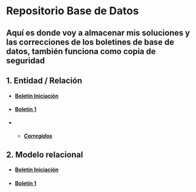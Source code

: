 # Repositorio Base de Datos

## Aquí es donde voy a almacenar mis soluciones y las correcciones de los boletines de base de datos, también funciona como copia de seguridad

## 1. Entidad / Relación

- #### [Boletín Iniciación](https://github.com/sbFranj/BBDD/tree/main/Boletines/Boletin%20Iniciacion)

- #### [Boletín 1](https://github.com/sbFranj/BBDD/tree/main/Boletines/Boletin%201)

- - ##### [Corregidos](https://github.com/sbFranj/BBDD/tree/main/Boletines/Boletin%201/Corregidos)


## 2. Modelo relacional


- #### [Boletín Iniciación]()

- #### [Boletín 1]()
